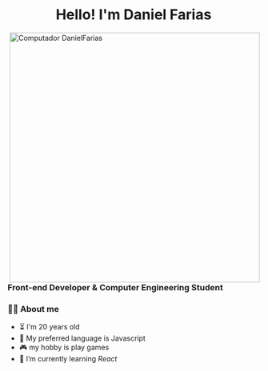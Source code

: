 <p align="left">
<h1 align ="center">Hello! I'm Daniel Farias</h1>

<img src="https://raw.githubusercontent.com/MicaelliMedeiros/micaellimedeiros/master/image/computer-illustration.png" min-width="500px" max-width="500px" width="500px" align="right" alt="Computador DanielFarias">

<h3> Front-end Developer & Computer Engineering Student</h3>

### 👨‍🦱  About me
- ⏳   I'm 20 years old
- 💙  My preferred language is Javascript
- 🎮  my hobby is play games
- 🌱  I’m currently learning *React*

